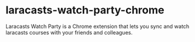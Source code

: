 # laracasts-watch-party-chrome
Laracasts Watch Party is a Chrome extension that lets you sync and watch laracasts courses with your friends and colleagues.
